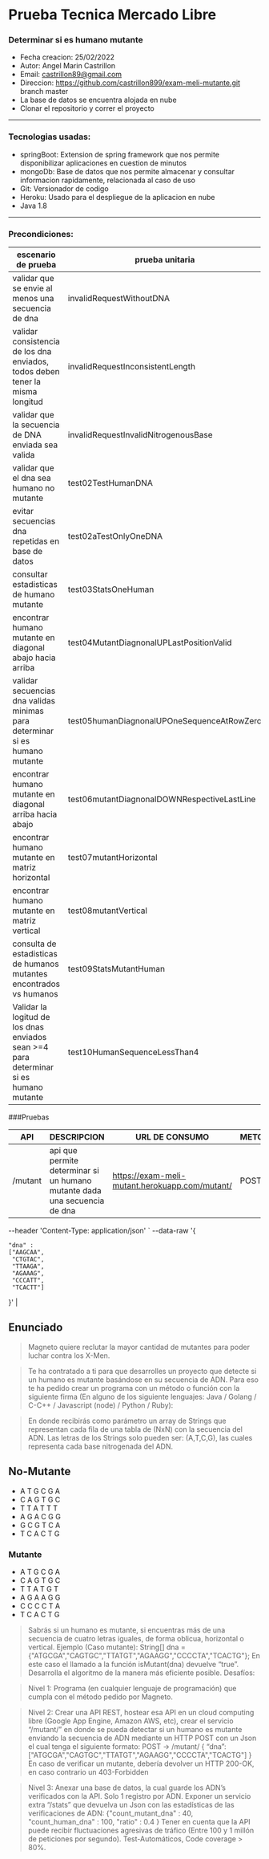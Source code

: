 # Prueba Tecnica Mercado Libre 
### Determinar si es humano mutante

- Fecha creacion: 25/02/2022
- Autor: Angel Marin Castrillon
- Email: castrillon89@gmail.com
- Direccion: https://github.com/castrillon899/exam-meli-mutante.git branch master
- La base de datos se encuentra alojada en nube
- Clonar el repositorio y correr el proyecto
---

### Tecnologias usadas: 
- springBoot: Extension de spring framework que nos permite disponibilizar aplicaciones en cuestion de minutos
- mongoDb: Base de datos que nos permite almacenar y consultar informacion rapidamente, relacionada al caso de uso 
- Git: Versionador de codigo
- Heroku: Usado para el despliegue de la aplicacion en nube
- Java 1.8


---

### Precondiciones: 


| escenario de prueba | prueba unitaria |
| ------ | ------ |
| validar que se envie al menos una secuencia de dna | invalidRequestWithoutDNA |
| validar consistencia de los dna enviados, todos deben tener la misma longitud | invalidRequestInconsistentLength |
| validar que la secuencia de DNA enviada sea valida  | invalidRequestInvalidNitrogenousBase |
| validar que el dna sea humano no mutante | test02TestHumanDNA |
| evitar secuencias dna repetidas en base de datos | test02aTestOnlyOneDNA |
| consultar estadisticas de humano mutante | test03StatsOneHuman |
| encontrar humano mutante en diagonal abajo hacia arriba | test04MutantDiagnonalUPLastPositionValid |
| validar secuencias dna validas minimas para determinar si es humano mutante | test05humanDiagnonalUPOneSequenceAtRowZero |
| encontrar humano mutante en diagonal arriba hacia abajo | test06mutantDiagnonalDOWNRespectiveLastLine |
| encontrar humano mutante en matriz horizontal | test07mutantHorizontal |
| encontrar humano mutante en matriz vertical | test08mutantVertical |
| consulta de estadisticas de humanos mutantes encontrados vs humanos | test09StatsMutantHuman |
| Validar la logitud de los dnas enviados sean >=4 para determinar si es humano mutante | test10HumanSequenceLessThan4 |


###Pruebas 

| API| DESCRIPCION| URL DE CONSUMO | METODO | CURL
| ------ | ------ | ------ | ------ |  ------ |
| /mutant | api que permite determinar si un humano mutante dada una secuencia de dna | https://exam-meli-mutant.herokuapp.com/mutant/ | POST | curl --silent --location --request POST 'https://exam-meli-mutant.herokuapp.com/mutant/' `
--header 'Content-Type: application/json' `
--data-raw '{
   
    "dna" :
    ["AAGCAA",
     "CTGTAC",
     "TTAAGA",
     "AGAAAG",
     "CCCATT",
     "TCACTT"]
}' |


## Enunciado
> Magneto quiere reclutar la mayor cantidad de mutantes para poder luchar
> contra los X-Men.

> Te ha contratado a ti para que desarrolles un proyecto que detecte si un
> humano es mutante basándose en su secuencia de ADN.
> Para eso te ha pedido crear un programa con un método o función con la siguiente firma (En
> alguno de los siguiente lenguajes: Java / Golang / C-C++ / Javascript (node) / Python / Ruby):

> En donde recibirás como parámetro un array de Strings que representan cada fila de una tabla
>de (NxN) con la secuencia del ADN. Las letras de los Strings solo pueden ser: (A,T,C,G), las
>cuales representa cada base nitrogenada del ADN.

## No-Mutante 
* A T G C G A 
* C A G T G C
* T T A T T T
* A G A C G G
* G C G T C A
* T C A C T G


### Mutante
* A T G C G A
* C A G T G C
* T T A T G T
* A G A A G G
* C C C C T A
* T C A C T G

> Sabrás si un humano es mutante, si encuentras más de una secuencia de cuatro letras
> iguales​, de forma oblicua, horizontal o vertical.
> Ejemplo (Caso mutante):
> String[] dna = {"ATGCGA","CAGTGC","TTATGT","AGAAGG","CCCCTA","TCACTG"};
>En este caso el llamado a la función isMutant(dna) devuelve “true”.
>Desarrolla el algoritmo de la manera más eficiente posible.
>Desafíos:


>  Nivel 1:
Programa (en cualquier lenguaje de programación) que cumpla con el método pedido por
Magneto.

> Nivel 2:
Crear una API REST, hostear esa API en un cloud computing libre (Google App Engine,
Amazon AWS, etc), crear el servicio “/mutant/” en donde se pueda detectar si un humano es
mutante enviando la secuencia de ADN mediante un HTTP POST con un Json el cual tenga el
siguiente formato:
POST → /mutant/
{
“dna”:["ATGCGA","CAGTGC","TTATGT","AGAAGG","CCCCTA","TCACTG"]
}
En caso de verificar un mutante, debería devolver un HTTP 200-OK, en caso contrario un
403-Forbidden

> Nivel 3:
Anexar una base de datos, la cual guarde los ADN’s verificados con la API.
Solo 1 registro por ADN.
Exponer un servicio extra “/stats” que devuelva un Json con las estadísticas de las
verificaciones de ADN: {"count_mutant_dna" : 40, "count_human_dna" : 100, "ratio" : 0.4 }
Tener en cuenta que la API puede recibir fluctuaciones agresivas de tráfico (Entre 100 y 1
millón de peticiones por segundo).
Test-Automáticos, Code coverage > 80%.

